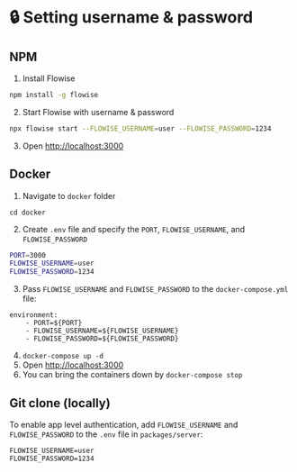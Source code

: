 # 🔒 Setting username & password

## NPM

1. Install Flowise

```bash
npm install -g flowise
```

2. Start Flowise with username & password

```bash
npx flowise start --FLOWISE_USERNAME=user --FLOWISE_PASSWORD=1234
```

3. Open [http://localhost:3000](http://localhost:3000)

## Docker

1. Navigate to `docker` folder

```
cd docker
```

2. Create `.env` file and specify the `PORT`, `FLOWISE_USERNAME`, and `FLOWISE_PASSWORD`

```sh
PORT=3000
FLOWISE_USERNAME=user
FLOWISE_PASSWORD=1234
```

3. Pass `FLOWISE_USERNAME` and `FLOWISE_PASSWORD` to the `docker-compose.yml` file:

```
environment:
    - PORT=${PORT}
    - FLOWISE_USERNAME=${FLOWISE_USERNAME}
    - FLOWISE_PASSWORD=${FLOWISE_PASSWORD}
```

4. `docker-compose up -d`
5. Open [http://localhost:3000](http://localhost:3000)
6. You can bring the containers down by `docker-compose stop`

## Git clone (locally)

To enable app level authentication, add `FLOWISE_USERNAME` and `FLOWISE_PASSWORD` to the `.env` file in `packages/server`:

```
FLOWISE_USERNAME=user
FLOWISE_PASSWORD=1234
```

